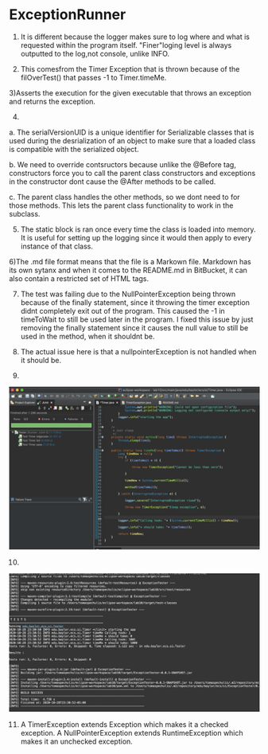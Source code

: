 # ExceptionRunner
1) It is different because the logger makes sure to log where and what is requested within the program itself. "Finer"loging level is always outputted to the log,not console, unlike INFO.

2) This comesfrom the Timer Exception that is thrown because of the filOverTest() that passes -1 to Timer.timeMe.

3)Asserts the execution for the given executable that throws an exception and returns the exception.

4) 

a. The serialVersionUID is a unique identifier for Serializable classes that is used during the desrialization of an object to make sure that a loaded class is compatible with the serialized object.

b. We need to override contsructors because unlike the @Before tag, constructors force you to call the parent class constructors and exceptions in the constructor dont cause the @After methods to be called.

c. The parent class handles the other methods, so we dont need to for those methods. This lets the parent class functionality to work in the subclass.

5) The static block is ran once every time the class is loaded into memory. It is useful for setting up the logging since it would then apply to every instance of that class.

6)The .md file format means that the file is a Markown file. Markdown has its own sytanx and when it comes to the README.md in BitBucket, it can also contain a restricted set of HTML tags.

7) The test was failing due to the NullPointerException being thrown because of the finally statement, since it throwing the timer exception didnt completely exit out of the program. This caused the -1 in timeToWait to still be used later in the program. 
I fixed this issue by just removing the finally statement since it causes the null value to still be used in the method, when it shouldnt be. 

8) The actual issue here is that a nullpointerException is not handled when it should be.

9)
![Branching](JUnitTests.png)

10)
![Branching](MVNtests.png)

11) A TimerException extends Exception which makes it a checked exception. 
A NullPointerException extends RuntimeException which makes it an unchecked exception.
